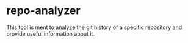 # repo-analyzer
This tool is ment to analyze the git history of a specific repository and provide useful information about it.

